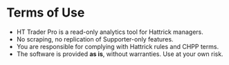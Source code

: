 # Terms of Use

- HT Trader Pro is a read-only analytics tool for Hattrick managers.
- No scraping, no replication of Supporter-only features.
- You are responsible for complying with Hattrick rules and CHPP terms.
- The software is provided **as is**, without warranties. Use at your own risk.

